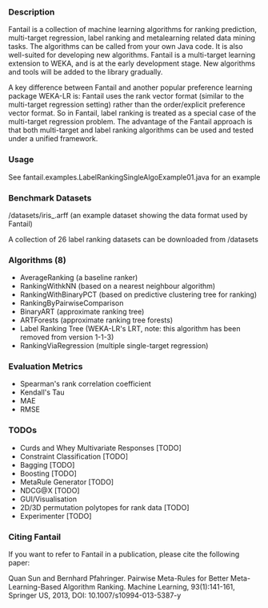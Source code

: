 ### Description

Fantail is a collection of machine learning algorithms for ranking prediction, multi-target regression, label ranking and metalearning related data mining tasks. The algorithms can be called from your own Java code. It is also well-suited for developing new algorithms. Fantail is a multi-target learning extension to WEKA, and is at the early development stage. New algorithms and tools will be added to the library gradually.

A key difference between Fantail and another popular preference learning package WEKA-LR is: Fantail uses the rank vector format (similar to the multi-target regression setting) rather than the order/explicit preference vector format. So in Fantail, label ranking is treated as a special case of the multi-target regression problem. The advantage of the Fantail approach is that both multi-target and label ranking algorithms can be used and tested under a unified framework.

### Usage

See fantail.examples.LabelRankingSingleAlgoExample01.java for an example

### Benchmark Datasets

/datasets/iris_.arff (an example dataset showing the data format used by Fantail) 

A collection of 26 label ranking datasets can be downloaded from /datasets

### Algorithms (8)

* AverageRanking (a baseline ranker)
* RankingWithkNN (based on a nearest neighbour algorithm)
* RankingWithBinaryPCT (based on predictive clustering tree for ranking)
* RankingByPairwiseComparison
* BinaryART (approximate ranking tree)
* ARTForests (approximate ranking tree forests)
* Label Ranking Tree (WEKA-LR's LRT, note: this algorithm has been removed from version 1-1-3)
* RankingViaRegression (multiple single-target regression)

### Evaluation Metrics

* Spearman's rank correlation coefficient
* Kendall's Tau
* MAE
* RMSE

### TODOs

* Curds and Whey Multivariate Responses [TODO]
* Constraint Classification [TODO]
* Bagging [TODO]
* Boosting [TODO]
* MetaRule Generator [TODO]
* NDCG@X [TODO]
* GUI/Visualisation
* 2D/3D permutation polytopes for rank data [TODO]
* Experimenter [TODO]

### Citing Fantail

If you want to refer to Fantail in a publication, please cite the following paper: 

Quan Sun and Bernhard Pfahringer. Pairwise Meta-Rules for Better Meta-Learning-Based Algorithm Ranking. Machine Learning, 93(1):141-161, Springer US, 2013, DOI: 10.1007/s10994-013-5387-y
